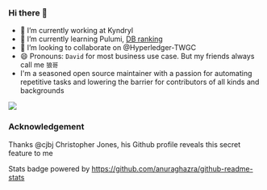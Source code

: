 ### Hi there 👋

<!--

Here are some Easter eggs of me:
- 📫 How to reach me: david-khala@hotmail.com
- 💬 I love telling stories, metaphors or anecdotes
- ⚡ Fun fact: 许愿门
- 🤔 Motto: has been depicted by https://37signals.com/
-->

- 🔭 I’m currently working at Kyndryl
- 🌱 I’m currently learning Pulumi, [DB ranking](https://db-engines.com/en/ranking)
- 👯 I’m looking to collaborate on @Hyperledger-TWGC
- 😄 Pronouns: `David` for most business use case. But my friends always call me `狼哥`
- I'm a seasoned open source maintainer with a passion for automating repetitive tasks and lowering the barrier for contributors of all kinds and backgrounds


[![](https://github-readme-stats.vercel.app/api/top-langs/?username=davidkhala&layout=compact)](https://github.com/davidkhala)


### Acknowledgement
Thanks @cjbj Christopher Jones, his Github profile reveals this secret feature to me

Stats badge powered by https://github.com/anuraghazra/github-readme-stats
